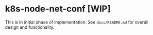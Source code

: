 # k8s-node-net-conf [WIP]
This is in initial phase of implementation. See ```docs/README.md``` for overall design and functionality.
